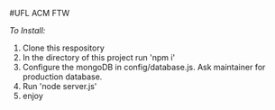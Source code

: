 #UFL ACM FTW

*To Install:*  
1.  Clone this respository  
2.  In the directory of this project run 'npm i'  
3.  Configure the mongoDB in config/database.js. Ask maintainer for production database.  
4.  Run 'node server.js'  
5.  enjoy  
